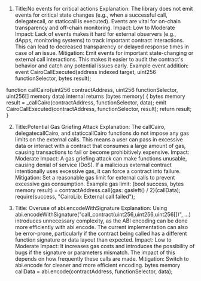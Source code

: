 1. Title:No events for critical actions
Explanation:
The library does not emit events for critical state changes (e.g., when a successful call, delegatecall, or staticcall is executed). Events are vital for on-chain transparency and off-chain monitoring.
Impact:
Low to Moderate Impact: Lack of events makes it hard for external observers (e.g., dApps, monitoring systems) to track important contract interactions. This can lead to decreased transparency or delayed response times in case of an issue.
Mitigation:
Emit events for important state-changing or external call interactions. This makes it easier to audit the contract's behavior and catch any potential issues early.
Example event addition:
event CairoCallExecuted(address indexed target, uint256 functionSelector, bytes result);

function callCairo(uint256 contractAddress, uint256 functionSelector, uint256[] memory data)
    internal
    returns (bytes memory)
{
    bytes memory result = _callCairo(contractAddress, functionSelector, data);
    emit CairoCallExecuted(contractAddress, functionSelector, result);
    return result;
}

2. Title:Potential Gas Griefing Attack
Explanation:
The callCairo, delegatecallCairo, and staticcallCairo functions do not impose any gas limits on the external calls. This means a user can pass in excessive data or interact with a contract that consumes a large amount of gas, causing transactions to fail or become prohibitively expensive.
Impact:
Moderate Impact: A gas griefing attack can make functions unusable, causing denial of service (DoS). If a malicious external contract intentionally uses excessive gas, it can force a contract into failure.
Mitigation:
Set a reasonable gas limit for external calls to prevent excessive gas consumption.
Example gas limit:
(bool success, bytes memory result) = contractAddress.call{gas: gasleft() / 2}(callData);
require(success, "CairoLib: External call failed");

3. Title: Overuse of abi.encodeWithSignature
Explanation:
Using abi.encodeWithSignature("call_contract(uint256,uint256,uint256[])", ...) introduces unnecessary complexity, as the ABI encoding can be done more efficiently with abi.encode. The current implementation can also be error-prone, particularly if the contract being called has a different function signature or data layout than expected.
Impact:
Low to Moderate Impact: It increases gas costs and introduces the possibility of bugs if the signature or parameters mismatch. The impact of this depends on how frequently these calls are made.
Mitigation:
Switch to abi.encode for cleaner and more efficient encoding.
bytes memory callData = abi.encode(contractAddress, functionSelector, data);
